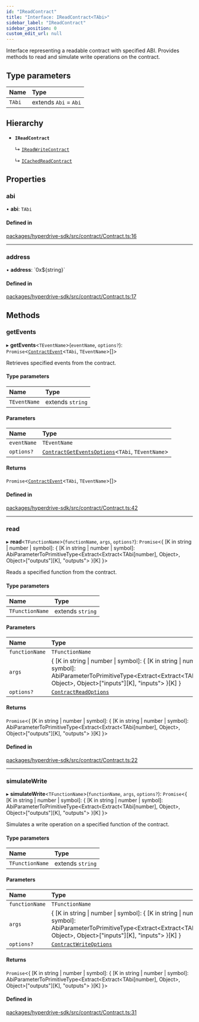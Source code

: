 ```yaml
---
id: "IReadContract"
title: "Interface: IReadContract<TAbi>"
sidebar_label: "IReadContract"
sidebar_position: 0
custom_edit_url: null
---
```


Interface representing a readable contract with specified ABI.
Provides methods to read and simulate write operations on the contract.

## Type parameters

| Name | Type |
| :------ | :------ |
| `TAbi` | extends `Abi` = `Abi` |

## Hierarchy

- **`IReadContract`**

  ↳ [`IReadWriteContract`](IReadWriteContract.md)

  ↳ [`ICachedReadContract`](ICachedReadContract.md)

## Properties

### abi

• **abi**: `TAbi`

#### Defined in

[packages/hyperdrive-sdk/src/contract/Contract.ts:16](https://github.com/delvtech/hyperdrive-monorepo/blob/ad69d2e/packages/hyperdrive-sdk/src/contract/Contract.ts#L16)

___

### address

• **address**: \`0x${string}\`

#### Defined in

[packages/hyperdrive-sdk/src/contract/Contract.ts:17](https://github.com/delvtech/hyperdrive-monorepo/blob/ad69d2e/packages/hyperdrive-sdk/src/contract/Contract.ts#L17)

## Methods

### getEvents

▸ **getEvents**<`TEventName`\>(`eventName`, `options?`): `Promise`<[`ContractEvent`](ContractEvent.md)<`TAbi`, `TEventName`\>[]\>

Retrieves specified events from the contract.

#### Type parameters

| Name | Type |
| :------ | :------ |
| `TEventName` | extends `string` |

#### Parameters

| Name | Type |
| :------ | :------ |
| `eventName` | `TEventName` |
| `options?` | [`ContractGetEventsOptions`](ContractGetEventsOptions.md)<`TAbi`, `TEventName`\> |

#### Returns

`Promise`<[`ContractEvent`](ContractEvent.md)<`TAbi`, `TEventName`\>[]\>

#### Defined in

[packages/hyperdrive-sdk/src/contract/Contract.ts:42](https://github.com/delvtech/hyperdrive-monorepo/blob/ad69d2e/packages/hyperdrive-sdk/src/contract/Contract.ts#L42)

___

### read

▸ **read**<`TFunctionName`\>(`functionName`, `args`, `options?`): `Promise`<{ [K in string \| number \| symbol]: { [K in string \| number \| symbol]: AbiParameterToPrimitiveType<Extract<Extract<TAbi[number], Object\>, Object\>["outputs"][K], "outputs"\> }[K] }\>

Reads a specified function from the contract.

#### Type parameters

| Name | Type |
| :------ | :------ |
| `TFunctionName` | extends `string` |

#### Parameters

| Name | Type |
| :------ | :------ |
| `functionName` | `TFunctionName` |
| `args` | { [K in string \| number \| symbol]: { [K in string \| number \| symbol]: AbiParameterToPrimitiveType<Extract<Extract<TAbi[number], Object\>, Object\>["inputs"][K], "inputs"\> }[K] } |
| `options?` | [`ContractReadOptions`](../modules.md#contractreadoptions) |

#### Returns

`Promise`<{ [K in string \| number \| symbol]: { [K in string \| number \| symbol]: AbiParameterToPrimitiveType<Extract<Extract<TAbi[number], Object\>, Object\>["outputs"][K], "outputs"\> }[K] }\>

#### Defined in

[packages/hyperdrive-sdk/src/contract/Contract.ts:22](https://github.com/delvtech/hyperdrive-monorepo/blob/ad69d2e/packages/hyperdrive-sdk/src/contract/Contract.ts#L22)

___

### simulateWrite

▸ **simulateWrite**<`TFunctionName`\>(`functionName`, `args`, `options?`): `Promise`<{ [K in string \| number \| symbol]: { [K in string \| number \| symbol]: AbiParameterToPrimitiveType<Extract<Extract<TAbi[number], Object\>, Object\>["outputs"][K], "outputs"\> }[K] }\>

Simulates a write operation on a specified function of the contract.

#### Type parameters

| Name | Type |
| :------ | :------ |
| `TFunctionName` | extends `string` |

#### Parameters

| Name | Type |
| :------ | :------ |
| `functionName` | `TFunctionName` |
| `args` | { [K in string \| number \| symbol]: { [K in string \| number \| symbol]: AbiParameterToPrimitiveType<Extract<Extract<TAbi[number], Object\>, Object\>["inputs"][K], "inputs"\> }[K] } |
| `options?` | [`ContractWriteOptions`](ContractWriteOptions.md) |

#### Returns

`Promise`<{ [K in string \| number \| symbol]: { [K in string \| number \| symbol]: AbiParameterToPrimitiveType<Extract<Extract<TAbi[number], Object\>, Object\>["outputs"][K], "outputs"\> }[K] }\>

#### Defined in

[packages/hyperdrive-sdk/src/contract/Contract.ts:31](https://github.com/delvtech/hyperdrive-monorepo/blob/ad69d2e/packages/hyperdrive-sdk/src/contract/Contract.ts#L31)
